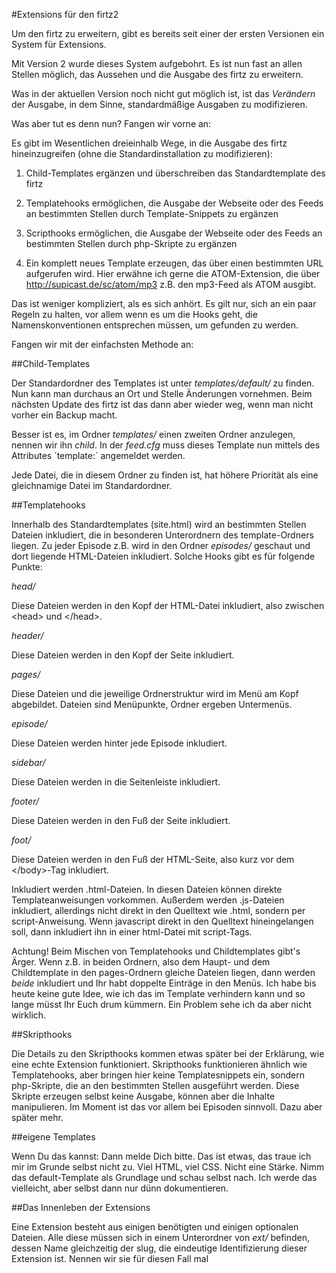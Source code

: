 #Extensions für den firtz2

Um den firtz zu erweitern, gibt es bereits seit einer der ersten Versionen ein System für Extensions.

Mit Version 2 wurde dieses System aufgebohrt. Es ist nun fast an allen Stellen möglich, das Aussehen und die Ausgabe des firtz zu erweitern.

Was in der aktuellen Version noch nicht gut möglich ist, ist das _Verändern_ der Ausgabe, in dem Sinne, standardmäßige Ausgaben zu modifizieren.

Was aber tut es denn nun? Fangen wir vorne an:

Es gibt im Wesentlichen dreieinhalb Wege, in die Ausgabe des firtz hineinzugreifen (ohne die Standardinstallation zu modifizieren):

1. Child-Templates ergänzen und überschreiben das Standardtemplate des firtz 

2. Templatehooks ermöglichen, die Ausgabe der Webseite oder des Feeds an bestimmten Stellen durch Template-Snippets zu ergänzen

3. Scripthooks ermöglichen, die Ausgabe der Webseite oder des Feeds an bestimmten Stellen durch php-Skripte zu ergänzen

4. Ein komplett neues Template erzeugen, das über einen bestimmten URL aufgerufen wird. Hier erwähne ich gerne die ATOM-Extension, die über http://supicast.de/sc/atom/mp3 z.B. den mp3-Feed als ATOM ausgibt.

Das ist weniger kompliziert, als es sich anhört. Es gilt nur, sich an ein paar Regeln zu halten, vor allem wenn es um die Hooks geht, die Namenskonventionen entsprechen müssen, um gefunden zu werden.

Fangen wir mit der einfachsten Methode an: 

##Child-Templates

Der Standardordner des Templates ist unter *templates/default/* zu finden. Nun kann man durchaus an Ort und Stelle Änderungen vornehmen. Beim nächsten Update des firtz ist das dann aber wieder weg, wenn man nicht vorher ein Backup macht.

Besser ist es, im Ordner *templates/* einen zweiten Ordner anzulegen, nennen wir ihn *child*. In der *feed.cfg* muss dieses Template nun mittels des Attributes ´template:´ angemeldet werden.

Jede Datei, die in diesem Ordner zu finden ist, hat höhere Priorität als eine gleichnamige Datei im Standardordner. 


##Templatehooks

Innerhalb des Standardtemplates (site.html) wird an bestimmten Stellen Dateien inkludiert, die in besonderen Unterordnern des template-Ordners liegen. Zu jeder Episode z.B. wird in den Ordner *episodes/* geschaut und dort liegende HTML-Dateien inkludiert.
Solche Hooks gibt es für folgende Punkte:

*head/*

Diese Dateien werden in den Kopf der HTML-Datei inkludiert, also zwischen &lt;head&gt; und &lt;/head&gt;.

*header/*

Diese Dateien werden in den Kopf der Seite inkludiert.


*pages/*

Diese Dateien und die jeweilige Ordnerstruktur wird im Menü am Kopf abgebildet. Dateien sind Menüpunkte, Ordner ergeben Untermenüs.

*episode/*

Diese Dateien werden hinter jede Episode inkludiert.

*sidebar/*

Diese Dateien werden in die Seitenleiste inkludiert.

*footer/*

Diese Dateien werden in den Fuß der Seite inkludiert.

*foot/*

Diese Dateien werden in den Fuß der HTML-Seite, also kurz vor dem &lt;/body&gt;-Tag inkludiert.

Inkludiert werden .html-Dateien. In diesen Dateien können direkte Templateanweisungen vorkommen. Außerdem werden .js-Dateien inkludiert, allerdings nicht direkt in den Quelltext wie .html, sondern per script-Anweisung. Wenn javascript direkt in den Quelltext hineingelangen soll, dann inkludiert ihn in einer html-Datei mit script-Tags.

Achtung! Beim Mischen von Templatehooks und Childtemplates gibt's Ärger. Wenn z.B. in beiden Ordnern, also dem Haupt- und dem Childtemplate in den pages-Ordnern gleiche Dateien liegen, dann werden _beide_ inkludiert und Ihr habt doppelte Einträge in den Menüs. Ich habe bis heute keine gute Idee, wie ich das im Template verhindern kann und so lange müsst Ihr Euch drum kümmern. Ein Problem sehe ich da aber nicht wirklich.

##Skripthooks

Die Details zu den Skripthooks kommen etwas später bei der Erklärung, wie eine echte Extension funktioniert. Skripthooks funktionieren ähnlich wie Templatehooks, aber bringen hier keine Templatesnippets ein, sondern php-Skripte, die an den bestimmten Stellen ausgeführt werden. Diese Skripte erzeugen selbst keine Ausgabe, können aber die Inhalte manipulieren. Im Moment ist das vor allem bei Episoden sinnvoll. Dazu aber später mehr.

##eigene Templates

Wenn Du das kannst: Dann melde Dich bitte. Das ist etwas, das traue ich mir im Grunde selbst nicht zu. Viel HTML, viel CSS. Nicht eine Stärke. Nimm das default-Template als Grundlage und schau selbst nach. Ich werde das vielleicht, aber selbst dann nur dünn dokumentieren.

##Das Innenleben der Extensions

Eine Extension besteht aus einigen benötigten und einigen optionalen Dateien. Alle diese müssen sich in einem Unterordner von *ext/* befinden, dessen Name gleichzeitig der slug, die eindeutige Identifizierung dieser Extension ist. Nennen wir sie für diesen Fall mal 

